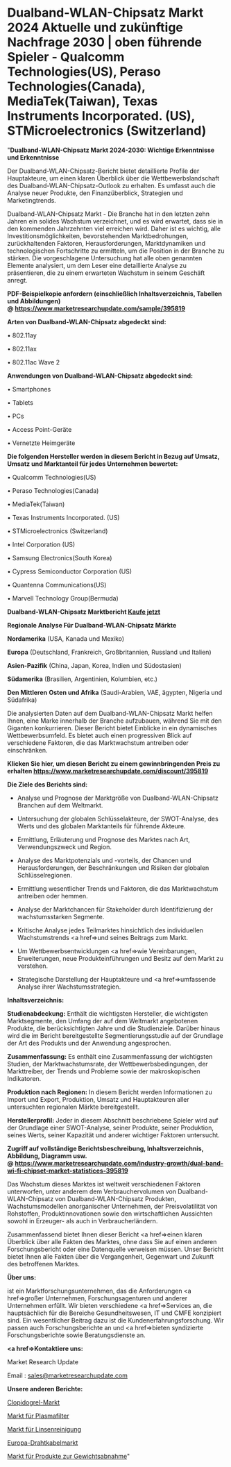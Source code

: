 # Dualband-WLAN-Chipsatz Markt 2024 Aktuelle und zukünftige Nachfrage 2030 | oben führende Spieler - Qualcomm Technologies(US), Peraso Technologies(Canada), MediaTek(Taiwan), Texas Instruments Incorporated. (US), STMicroelectronics (Switzerland)

"<strong>Dualband-WLAN-Chipsatz Markt 2024-2030: Wichtige Erkenntnisse und Erkenntnisse</strong>

Der Dualband-WLAN-Chipsatz-Bericht bietet detaillierte Profile der Hauptakteure, um einen klaren Überblick über die Wettbewerbslandschaft des Dualband-WLAN-Chipsatz-Outlook zu erhalten. Es umfasst auch die Analyse neuer Produkte, den Finanzüberblick, Strategien und Marketingtrends.

Dualband-WLAN-Chipsatz Markt - Die Branche hat in den letzten zehn Jahren ein solides Wachstum verzeichnet, und es wird erwartet, dass sie in den kommenden Jahrzehnten viel erreichen wird. Daher ist es wichtig, alle Investitionsmöglichkeiten, bevorstehenden Marktbedrohungen, zurückhaltenden Faktoren, Herausforderungen, Marktdynamiken und technologischen Fortschritte zu ermitteln, um die Position in der Branche zu stärken. Die vorgeschlagene Untersuchung hat alle oben genannten Elemente analysiert, um dem Leser eine detaillierte Analyse zu präsentieren, die zu einem erwarteten Wachstum in seinem Geschäft anregt.

<strong><b>PDF-Beispielkopie anfordern (einschließlich Inhaltsverzeichnis, Tabellen und Abbildungen) @ </b></strong><strong><a href=https://www.marketresearchupdate.com/sample/395819><strong>https://www.marketresearchupdate.com/sample/395819</u></a></strong></strong>

<strong>Arten von Dualband-WLAN-Chipsatz abgedeckt sind:</strong>

• 802.11ay

• 802.11ax

• 802.11ac Wave 2

<strong>Anwendungen von Dualband-WLAN-Chipsatz abgedeckt sind:</strong>

• Smartphones

• Tablets

• PCs

• Access Point-Geräte

• Vernetzte Heimgeräte

<strong>Die folgenden Hersteller werden in diesem Bericht in Bezug auf Umsatz, Umsatz und Marktanteil für jedes Unternehmen bewertet:</strong>

• Qualcomm Technologies(US)

• Peraso Technologies(Canada)

• MediaTek(Taiwan)

• Texas Instruments Incorporated. (US)

• STMicroelectronics (Switzerland)

• Intel Corporation (US)

• Samsung Electronics(South Korea)

• Cypress Semiconductor Corporation (US)

• Quantenna Communications(US)

• Marvell Technology Group(Bermuda)

<strong>Dualband-WLAN-Chipsatz Marktbericht <a href=https://www.marketresearchupdate.com/buynow/395819>Kaufe jetzt</a></strong>

<strong>Regionale Analyse Für Dualband-WLAN-Chipsatz Märkte</strong>

<strong>Nordamerika</strong> (USA, Kanada und Mexiko)

<strong>Europa</strong> (Deutschland, Frankreich, Großbritannien, Russland und Italien)

<strong>Asien-Pazifik</strong> (China, Japan, Korea, Indien und Südostasien)

<strong>Südamerika</strong> (Brasilien, Argentinien, Kolumbien, etc.)

<strong>Den Mittleren</strong> <strong>Osten und Afrika</strong> (Saudi-Arabien, VAE, ägypten, Nigeria und Südafrika)

Die analysierten Daten auf dem Dualband-WLAN-Chipsatz Markt helfen Ihnen, eine Marke innerhalb der Branche aufzubauen, während Sie mit den Giganten konkurrieren. Dieser Bericht bietet Einblicke in ein dynamisches Wettbewerbsumfeld. Es bietet auch einen progressiven Blick auf verschiedene Faktoren, die das Marktwachstum antreiben oder einschränken.

<strong>Klicken Sie hier, um diesen Bericht zu einem gewinnbringenden Preis zu erhalten
</strong><strong><a href=https://www.marketresearchupdate.com/discount/395819>https://www.marketresearchupdate.com/discount/395819</b></u></strong></a>

<strong>Die Ziele des Berichts sind:</strong>

- Analyse und Prognose der Marktgröße von Dualband-WLAN-Chipsatz Branchen auf dem Weltmarkt.

- Untersuchung der globalen Schlüsselakteure, der SWOT-Analyse, des Werts und des globalen Marktanteils für führende Akteure.

- Ermittlung, Erläuterung und Prognose des Marktes nach Art, Verwendungszweck und Region.

- Analyse des Marktpotenzials und -vorteils, der Chancen und Herausforderungen, der Beschränkungen und Risiken der globalen Schlüsselregionen.

- Ermittlung wesentlicher Trends und Faktoren, die das Marktwachstum antreiben oder hemmen.

- Analyse der Marktchancen für Stakeholder durch Identifizierung der wachstumsstarken Segmente.

- Kritische Analyse jedes Teilmarktes hinsichtlich des individuellen Wachstumstrends <a href=>und</a> seines Beitrags zum Markt.

- Um Wettbewerbsentwicklungen <a href=>wie</a> Vereinbarungen, Erweiterungen, neue Produkteinführungen und Besitz auf dem Markt zu verstehen.

- Strategische Darstellung der Hauptakteure und <a href=>umfas</a>sende Analyse ihrer Wachstumsstrategien.

<strong>Inhaltsverzeichnis:</strong>

<strong>Studienabdeckung:</strong> Enthält die wichtigsten Hersteller, die wichtigsten Marktsegmente, den Umfang der auf dem Weltmarkt angebotenen Produkte, die berücksichtigten Jahre und die Studienziele. Darüber hinaus wird die im Bericht bereitgestellte Segmentierungsstudie auf der Grundlage der Art des Produkts und der Anwendung angesprochen.

<strong>Zusammenfassung:</strong> Es enthält eine Zusammenfassung der wichtigsten Studien, der Marktwachstumsrate, der Wettbewerbsbedingungen, der Markttreiber, der Trends und Probleme sowie der makroskopischen Indikatoren.

<strong>Produktion nach Regionen:</strong> In diesem Bericht werden Informationen zu Import und Export, Produktion, Umsatz und Hauptakteuren aller untersuchten regionalen Märkte bereitgestellt.

<strong>Herstellerprofil:</strong> Jeder in diesem Abschnitt beschriebene Spieler wird auf der Grundlage einer SWOT-Analyse, seiner Produkte, seiner Produktion, seines Werts, seiner Kapazität und anderer wichtiger Faktoren untersucht.

<strong><b>Zugriff auf vollständige Berichtsbeschreibung, Inhaltsverzeichnis, Abbildung, Diagramm usw. @ </b></strong><strong><a href=https://www.marketresearchupdate.com/industry-growth/dual-band-wi-fi-chipset-market-statistices-395819>https://www.marketresearchupdate.com/industry-growth/dual-band-wi-fi-chipset-market-statistices-395819</a></strong>

Das Wachstum dieses Marktes ist weltweit verschiedenen Faktoren unterworfen, unter anderem dem Verbrauchervolumen von Dualband-WLAN-Chipsatz von Dualband-WLAN-Chipsatz Produkten, Wachstumsmodellen anorganischer Unternehmen, der Preisvolatilität von Rohstoffen, Produktinnovationen sowie den wirtschaftlichen Aussichten sowohl in Erzeuger- als auch in Verbraucherländern.

Zusammenfassend bietet Ihnen dieser Bericht <a href=>einen</a> klaren Überblick über alle Fakten des Marktes, ohne dass Sie auf einen anderen Forschungsbericht oder eine Datenquelle verweisen müssen. Unser Bericht bietet Ihnen alle Fakten über die Vergangenheit, Gegenwart und Zukunft des betroffenen Marktes.

<strong>Über uns:</strong>

 ist ein Marktforschungsunternehmen, das die Anforderungen <a href=>großer</a> Unternehmen, Forschungsagenturen und anderer Unternehmen erfüllt. Wir bieten verschiedene <a href=>Services</a> an, die hauptsächlich für die Bereiche Gesundheitswesen, IT und CMFE konzipiert sind. Ein wesentlicher Beitrag dazu ist die Kundenerfahrungsforschung. Wir passen auch Forschungsberichte an und <a href=>bieten</a> syndizierte Forschungsberichte sowie Beratungsdienste an.

<strong><a href=>Kontaktiere uns:</a></strong>

Market Research Update

Email : sales@marketresearchupdate.com

<strong>Unsere anderen Berichte:</strong>

<a href=https://www.linkedin.com/pulse/clopidogrel-market-growth-possibilities-analysis>Clopidogrel-Markt</a>

<a href=https://www.linkedin.com/pulse/plasma-filter-market-size-industry-growth-factors>Markt für Plasmafilter</a>

<a href=https://www.linkedin.com/pulse/lens-cleaning-market-research-report-reveals>Markt für Linsenreinigung</a>

<a href=https://www.linkedin.com/pulse/europe-wire-cable-market-new-report-future-scope-demands>Europa-Drahtkabelmarkt</a>

<a href=https://www.linkedin.com/pulse/weight-loss-management-product-market-2023-challenges-bxxyf/>Markt für Produkte zur Gewichtsabnahme</a>"
